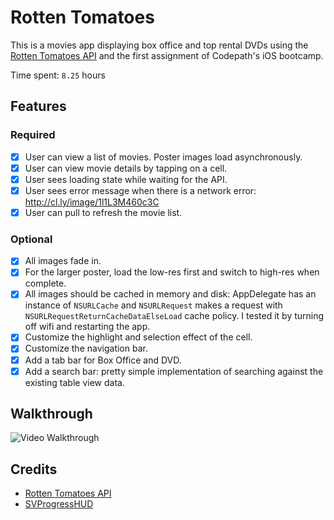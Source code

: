 # Rotten Tomatoes

This is a movies app displaying box office and top rental DVDs using the [Rotten Tomatoes API](http://developer.rottentomatoes.com/docs/read/JSON) and the first assignment of Codepath's iOS bootcamp.

Time spent: `8.25` hours

## Features

### Required

- [x] User can view a list of movies. Poster images load asynchronously.
- [x] User can view movie details by tapping on a cell.
- [x] User sees loading state while waiting for the API.
- [x] User sees error message when there is a network error: http://cl.ly/image/1l1L3M460c3C
- [x] User can pull to refresh the movie list.

### Optional

- [x] All images fade in.
- [x] For the larger poster, load the low-res first and switch to high-res when complete.
- [x] All images should be cached in memory and disk: AppDelegate has an instance of `NSURLCache` and `NSURLRequest` makes a request with `NSURLRequestReturnCacheDataElseLoad` cache policy. I tested it by turning off wifi and restarting the app.
- [x] Customize the highlight and selection effect of the cell.
- [x] Customize the navigation bar.
- [x] Add a tab bar for Box Office and DVD.
- [x] Add a search bar: pretty simple implementation of searching against the existing table view data.

## Walkthrough
![Video Walkthrough]()

Credits
---------
* [Rotten Tomatoes API](http://developer.rottentomatoes.com/docs/read/JSON)
* [SVProgressHUD](https://github.com/TransitApp/SVProgressHUD)
